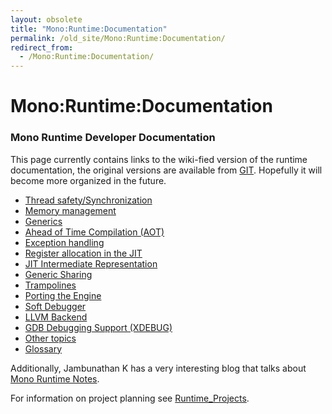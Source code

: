 ```yaml
---
layout: obsolete
title: "Mono:Runtime:Documentation"
permalink: /old_site/Mono:Runtime:Documentation/
redirect_from:
  - /Mono:Runtime:Documentation/
---
```


Mono:Runtime:Documentation
==========================

### Mono Runtime Developer Documentation

This page currently contains links to the wiki-fied version of the runtime documentation, the original versions are available from [GIT](https://github.com/mono/mono/tree/master/docs). Hopefully it will become more organized in the future.

-   [Thread safety/Synchronization]({{site.github.url}}/old_site/Mono:Runtime:Documentation:ThreadSafety "Mono:Runtime:Documentation:ThreadSafety")
-   [Memory management]({{site.github.url}}/old_site/Mono:Runtime:Documentation:MemoryManagement "Mono:Runtime:Documentation:MemoryManagement")
-   [Generics]({{site.github.url}}/old_site/Mono:Runtime:Documentation:Generics "Mono:Runtime:Documentation:Generics")
-   [Ahead of Time Compilation (AOT)]({{site.github.url}}/old_site/Mono:Runtime:Documentation:AOT "Mono:Runtime:Documentation:AOT")
-   [Exception handling]({{site.github.url}}/old_site/Mono:Runtime:Documentation:ExceptionHandling "Mono:Runtime:Documentation:ExceptionHandling")
-   [Register allocation in the JIT]({{site.github.url}}/old_site/Mono:Runtime:Documentation:RegisterAllocation "Mono:Runtime:Documentation:RegisterAllocation")
-   [JIT Intermediate Representation]({{site.github.url}}/old_site/Linear_IR)
-   [Generic Sharing]({{site.github.url}}/old_site/Mono:Runtime:Documentation:GenericSharing "Mono:Runtime:Documentation:GenericSharing")
-   [Trampolines]({{site.github.url}}/old_site/Mono:Runtime:Documentation:Trampolines "Mono:Runtime:Documentation:Trampolines")
-   [Porting the Engine]({{site.github.url}}/old_site/Mono:Runtime:Documentation:MiniPorting "Mono:Runtime:Documentation:MiniPorting")
-   [Soft Debugger]({{site.github.url}}/old_site/Mono:Runtime:Documentation:SoftDebugger "Mono:Runtime:Documentation:SoftDebugger")
-   [LLVM Backend]({{site.github.url}}/old_site/Mono:Runtime:Documentation:LLVM "Mono:Runtime:Documentation:LLVM")
-   [GDB Debugging Support (XDEBUG)]({{site.github.url}}/old_site/Mono:Runtime:Documentation:XDEBUG "Mono:Runtime:Documentation:XDEBUG")
-   [Other topics]({{site.github.url}}/old_site/Mono:Runtime:Documentation:Other "Mono:Runtime:Documentation:Other")
-   [Glossary]({{site.github.url}}/old_site/Mono:Runtime:Documentation:Glossary "Mono:Runtime:Documentation:Glossary")

Additionally, Jambunathan K has a very interesting blog that talks about [Mono Runtime Notes](http://monoruntime.wordpress.com/).

For information on project planning see [Runtime\_Projects]({{site.github.url}}/old_site/Runtime_Projects "Runtime Projects").

